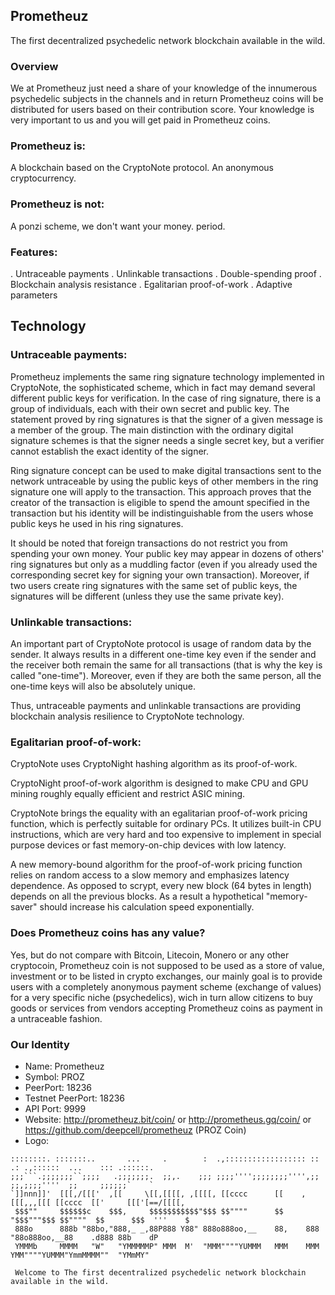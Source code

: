 ## Prometheuz
The first decentralized psychedelic network blockchain available in the wild.


### Overview
We at Prometheuz just need a share of your knowledge of the innumerous psychedelic subjects in the channels and in return Prometheuz coins will be distributed for users based on their contribution score. Your knowledge is very important to us and you will get paid in Prometheuz coins.


### Prometheuz is:
A blockchain based on the CryptoNote protocol. An anonymous cryptocurrency.


### Prometheuz is not:
A ponzi scheme, we don't want your money. period.


### Features:
. Untraceable payments
. Unlinkable transactions
. Double-spending proof
. Blockchain analysis resistance
. Egalitarian proof-of-work
. Adaptive parameters


## Technology

### Untraceable payments:
Prometheuz implements the same ring signature technology implemented in CryptoNote, the sophisticated scheme, which in fact may demand several different public keys for verification. In the case of ring signature, there is a group of individuals, each with their own secret and public key. The statement proved by ring signatures is that the signer of a given message is a member of the group. The main distinction with the ordinary digital signature schemes is that the signer needs a single secret key, but a verifier cannot establish the exact identity of the signer.

Ring signature concept can be used to make digital transactions sent to the network untraceable by using the public keys of other members in the ring signature one will apply to the transaction. This approach proves that the creator of the transaction is eligible to spend the amount specified in the transaction but his identity will be indistinguishable from the users whose public keys he used in his ring signatures.

It should be noted that foreign transactions do not restrict you from spending your own money. Your public key may appear in dozens of others' ring signatures but only as a muddling factor (even if you already used the corresponding secret key for signing your own transaction). Moreover, if two users create ring signatures with the same set of public keys, the signatures will be different (unless they use the same private key).

### Unlinkable transactions:
An important part of CryptoNote protocol is usage of random data by the sender. It always results in a different one-time key even if the sender and the receiver both remain the same for all transactions (that is why the key is called "one-time"). Moreover, even if they are both the same person, all the one-time keys will also be absolutely unique.

Thus, untraceable payments and unlinkable transactions are providing blockchain analysis resilience to CryptoNote technology.

### Egalitarian proof-of-work:
CryptoNote uses CryptoNight hashing algorithm as its proof-of-work.

CryptoNight proof-of-work algorithm is designed to make CPU and GPU mining roughly equally efficient and restrict ASIC mining.

CryptoNote brings the equality with an egalitarian proof-of-work pricing function, which is perfectly suitable for ordinary PCs. It utilizes built-in CPU instructions, which are very hard and too expensive to implement in special purpose devices or fast memory-on-chip devices with low latency.

A new memory-bound algorithm for the proof-of-work pricing function relies on random access to a slow memory and emphasizes latency dependence. As opposed to scrypt, every new block (64 bytes in length) depends on all the previous blocks. As a result a hypothetical "memory-saver" should increase his calculation speed exponentially.


### Does Prometheuz coins has any value?
Yes, but do not compare with Bitcoin, Litecoin, Monero or any other cryptocoin, Prometheuz coin is not supposed to be used as a store of value, investment or to be listed in crypto exchanges, our mainly goal is to provide users with a completely anonymous payment scheme (exchange of values) for a very specific niche (psychedelics), wich in turn allow citizens to buy goods or services from vendors accepting Prometheuz coins as payment in a untraceable fashion.


### Our Identity
- Name: Prometheuz
- Symbol: PROZ
- PeerPort: 18236
- Testnet PeerPort: 18236
- API Port: 9999
- Website: http://prometheuz.bit/coin/ or http://prometheus.gq/coin/ or https://github.com/deepcell/prometheuz (PROZ Coin)
- Logo:
```
::::::::. :::::::..       ...     .        :  .,:::::::::::::::::: ::   .: .,::::::  ...    ::: .::::::.
;;;```.;;;;;;;``;;;;   .;;;;;;;.  ;;,.    ;;; ;;;;'''';;;;;;;;'''',;;   ;;,;;;;''''  ;;     ;;;;;;`    `
`]]nnn]]'  [[[,/[[['  ,[[     \[[,[[[[, ,[[[[, [[cccc      [[    ,[[[,,,[[[ [[cccc  [['     [[['[==/[[[[,
 $$$""     $$$$$$c    $$$,     $$$$$$$$$$$"$$$ $$""""      $$    "$$$"""$$$ $$""""  $$      $$$  '''    $
 888o      888b "88bo,"888,_ _,88P888 Y88" 888o888oo,__    88,    888   "88o888oo,__88    .d888 88b    dP
 YMMMb     MMMM   "W"   "YMMMMMP" MMM  M'  "MMM""""YUMMM   MMM    MMM    YMM""""YUMMM"YmmMMMM""  "YMmMY"
 
 Welcome to The first decentralized psychedelic network blockchain available in the wild.
```
